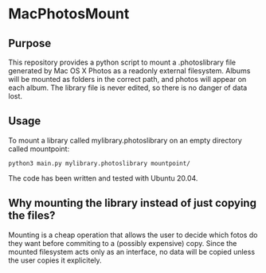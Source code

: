 # MacPhotosMount

## Purpose

This repository provides a python script to mount a .photoslibrary file generated by Mac OS X Photos as a readonly external filesystem. Albums will be mounted as folders in the correct path, and photos will appear on each album. The library file is never edited, so there is no danger of data lost.

## Usage

To mount a library called mylibrary.photoslibrary on an empty directory called mountpoint:

```
python3 main.py mylibrary.photoslibrary mountpoint/
```

The code has been written and tested with Ubuntu 20.04.

## Why mounting the library instead of just copying the files?

Mounting is a cheap operation that allows the user to decide which fotos do they want before commiting to a (possibly expensive) copy. Since the mounted filesystem acts only as an interface, no data will be copied unless the user copies it explicitely. 
